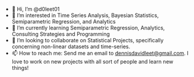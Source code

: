 - 👋 Hi, I’m @d0leet01
- 👀 I’m interested in Time Series Analysis, Bayesian Statistics, Semiparametric Regression, and Analytics
- 🌱 I’m currently learning Semiparametric Regression, Analytics, Consulting Strategies and Programming
- 💞️ I’m looking to collaborate on Statistical Projects, specifically concerning non-linear datasets and time-series.
- 📫 How to reach me: Send me an email to dennisdavidleet@gmail.com. I love to work on new projects with all sort of people and learn new things!

<!---
d0leet01/d0leet01 is a ✨ special ✨ repository because its `README.md` (this file) appears on your GitHub profile.
You can click the Preview link to take a look at your changes.
--->
